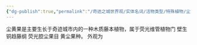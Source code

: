 ```yaml
---
{"dg-publish":true,"permalink":"/奇迹之城世界观/实体名词/活物类型/特殊植物/尘黄果/","dgPassFrontmatter":true}
---
```


尘黄果是主要生长于奇迹城市内的一种木质藤本植物，属于荧光维管植物门 壁生铜趋藤纲 荧光腔尘果目 黄尘果种。
外观为